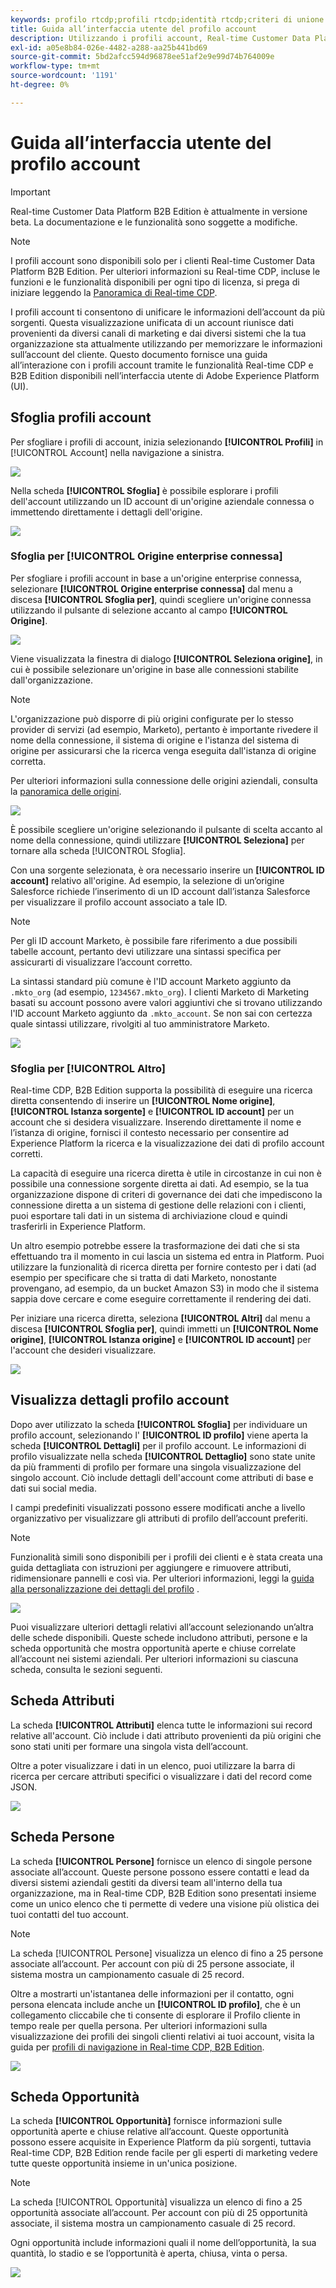 ```yaml
---
keywords: profilo rtcdp;profili rtcdp;identità rtcdp;criteri di unione rtcdp;profilo cliente in tempo reale
title: Guida all’interfaccia utente del profilo account
description: Utilizzando i profili account, Real-time Customer Data Platform B2B Edition consente di unificare le informazioni account da più sorgenti. Questa guida fornisce dettagli sull’interazione con i profili account nell’interfaccia utente di Adobe Experience Platform.
exl-id: a05e8b84-026e-4482-a288-aa25b441bd69
source-git-commit: 5bd2afcc594d96878ee51af2e9e99d74b764009e
workflow-type: tm+mt
source-wordcount: '1191'
ht-degree: 0%

---
```


# Guida all’interfaccia utente del profilo account

>[!IMPORTANT]
>
>Real-time Customer Data Platform B2B Edition è attualmente in versione beta. La documentazione e le funzionalità sono soggette a modifiche.

>[!NOTE]
>
>I profili account sono disponibili solo per i clienti Real-time Customer Data Platform B2B Edition. Per ulteriori informazioni su Real-time CDP, incluse le funzioni e le funzionalità disponibili per ogni tipo di licenza, si prega di iniziare leggendo la [Panoramica di Real-time CDP](../overview.md).

I profili account ti consentono di unificare le informazioni dell’account da più sorgenti. Questa visualizzazione unificata di un account riunisce dati provenienti da diversi canali di marketing e dai diversi sistemi che la tua organizzazione sta attualmente utilizzando per memorizzare le informazioni sull’account del cliente. Questo documento fornisce una guida all’interazione con i profili account tramite le funzionalità Real-time CDP e B2B Edition disponibili nell’interfaccia utente di Adobe Experience Platform (UI).

## Sfoglia profili account

Per sfogliare i profili di account, inizia selezionando **[!UICONTROL Profili]** in [!UICONTROL Account] nella navigazione a sinistra.

![](images/b2b-account-browse.png)

Nella scheda **[!UICONTROL Sfoglia]** è possibile esplorare i profili dell&#39;account utilizzando un ID account di un&#39;origine aziendale connessa o immettendo direttamente i dettagli dell&#39;origine.

![](images/b2b-account-browse-by.png)

### Sfoglia per [!UICONTROL Origine enterprise connessa]

Per sfogliare i profili account in base a un&#39;origine enterprise connessa, selezionare **[!UICONTROL Origine enterprise connessa]** dal menu a discesa **[!UICONTROL Sfoglia per]**, quindi scegliere un&#39;origine connessa utilizzando il pulsante di selezione accanto al campo **[!UICONTROL Origine]**.

![](images/b2b-account-browse.png)

Viene visualizzata la finestra di dialogo **[!UICONTROL Seleziona origine]**, in cui è possibile selezionare un&#39;origine in base alle connessioni stabilite dall&#39;organizzazione.

>[!NOTE]
>
>L&#39;organizzazione può disporre di più origini configurate per lo stesso provider di servizi (ad esempio, Marketo), pertanto è importante rivedere il nome della connessione, il sistema di origine e l&#39;istanza del sistema di origine per assicurarsi che la ricerca venga eseguita dall&#39;istanza di origine corretta.

Per ulteriori informazioni sulla connessione delle origini aziendali, consulta la [panoramica delle origini](../sources/sources-overview.md).

![](images/b2b-account-select-source.png)

È possibile scegliere un&#39;origine selezionando il pulsante di scelta accanto al nome della connessione, quindi utilizzare **[!UICONTROL Seleziona]** per tornare alla scheda [!UICONTROL Sfoglia].

Con una sorgente selezionata, è ora necessario inserire un **[!UICONTROL ID account]** relativo all&#39;origine. Ad esempio, la selezione di un’origine Salesforce richiede l’inserimento di un ID account dall’istanza Salesforce per visualizzare il profilo account associato a tale ID.

>[!NOTE]
>
>Per gli ID account Marketo, è possibile fare riferimento a due possibili tabelle account, pertanto devi utilizzare una sintassi specifica per assicurarti di visualizzare l’account corretto.
>
>La sintassi standard più comune è l&#39;ID account Marketo aggiunto da `.mkto_org` (ad esempio, `1234567.mkto_org`). I clienti Marketo di Marketing basati su account possono avere valori aggiuntivi che si trovano utilizzando l&#39;ID account Marketo aggiunto da `.mkto_account`. Se non sai con certezza quale sintassi utilizzare, rivolgiti al tuo amministratore Marketo.

![](images/b2b-account-browse-id.png)

### Sfoglia per [!UICONTROL Altro]

Real-time CDP, B2B Edition supporta la possibilità di eseguire una ricerca diretta consentendo di inserire un **[!UICONTROL Nome origine]**, **[!UICONTROL Istanza sorgente]** e **[!UICONTROL ID account]** per un account che si desidera visualizzare. Inserendo direttamente il nome e l’istanza di origine, fornisci il contesto necessario per consentire ad Experience Platform la ricerca e la visualizzazione dei dati di profilo account corretti.

La capacità di eseguire una ricerca diretta è utile in circostanze in cui non è possibile una connessione sorgente diretta ai dati. Ad esempio, se la tua organizzazione dispone di criteri di governance dei dati che impediscono la connessione diretta a un sistema di gestione delle relazioni con i clienti, puoi esportare tali dati in un sistema di archiviazione cloud e quindi trasferirli in Experience Platform.

Un altro esempio potrebbe essere la trasformazione dei dati che si sta effettuando tra il momento in cui lascia un sistema ed entra in Platform. Puoi utilizzare la funzionalità di ricerca diretta per fornire contesto per i dati (ad esempio per specificare che si tratta di dati Marketo, nonostante provengano, ad esempio, da un bucket Amazon S3) in modo che il sistema sappia dove cercare e come eseguire correttamente il rendering dei dati.

Per iniziare una ricerca diretta, seleziona **[!UICONTROL Altri]** dal menu a discesa **[!UICONTROL Sfoglia per]**, quindi immetti un **[!UICONTROL Nome origine]**, **[!UICONTROL Istanza origine]** e **[!UICONTROL ID account]** per l&#39;account che desideri visualizzare.

![](images/b2b-account-browse-adhoc.png)

## Visualizza dettagli profilo account

Dopo aver utilizzato la scheda **[!UICONTROL Sfoglia]** per individuare un profilo account, selezionando l&#39; **[!UICONTROL ID profilo]** viene aperta la scheda **[!UICONTROL Dettagli]** per il profilo account. Le informazioni di profilo visualizzate nella scheda **[!UICONTROL Dettaglio]** sono state unite da più frammenti di profilo per formare una singola visualizzazione del singolo account. Ciò include dettagli dell&#39;account come attributi di base e dati sui social media.

I campi predefiniti visualizzati possono essere modificati anche a livello organizzativo per visualizzare gli attributi di profilo dell’account preferiti.

>[!NOTE]
>
>Funzionalità simili sono disponibili per i profili dei clienti e è stata creata una guida dettagliata con istruzioni per aggiungere e rimuovere attributi, ridimensionare pannelli e così via. Per ulteriori informazioni, leggi la [guida alla personalizzazione dei dettagli del profilo](../../profile/ui/profile-customization.md) .

![](images/b2b-account-details.png)

Puoi visualizzare ulteriori dettagli relativi all’account selezionando un’altra delle schede disponibili. Queste schede includono attributi, persone e la scheda opportunità che mostra opportunità aperte e chiuse correlate all’account nei sistemi aziendali. Per ulteriori informazioni su ciascuna scheda, consulta le sezioni seguenti.

## Scheda Attributi

La scheda **[!UICONTROL Attributi]** elenca tutte le informazioni sui record relative all&#39;account. Ciò include i dati attributo provenienti da più origini che sono stati uniti per formare una singola vista dell’account.

Oltre a poter visualizzare i dati in un elenco, puoi utilizzare la barra di ricerca per cercare attributi specifici o visualizzare i dati del record come JSON.

![](images/b2b-account-attributes.png)

## Scheda Persone

La scheda **[!UICONTROL Persone]** fornisce un elenco di singole persone associate all’account. Queste persone possono essere contatti e lead da diversi sistemi aziendali gestiti da diversi team all&#39;interno della tua organizzazione, ma in Real-time CDP, B2B Edition sono presentati insieme come un unico elenco che ti permette di vedere una visione più olistica dei tuoi contatti del tuo account.

>[!NOTE]
>
>La scheda [!UICONTROL Persone] visualizza un elenco di fino a 25 persone associate all’account. Per account con più di 25 persone associate, il sistema mostra un campionamento casuale di 25 record.

Oltre a mostrarti un&#39;istantanea delle informazioni per il contatto, ogni persona elencata include anche un **[!UICONTROL ID profilo]**, che è un collegamento cliccabile che ti consente di esplorare il Profilo cliente in tempo reale per quella persona. Per ulteriori informazioni sulla visualizzazione dei profili dei singoli clienti relativi ai tuoi account, visita la guida per [profili di navigazione in Real-time CDP, B2B Edition](../profile/profile-browse.md).

![](images/b2b-account-people.png)

## Scheda Opportunità

La scheda **[!UICONTROL Opportunità]** fornisce informazioni sulle opportunità aperte e chiuse relative all’account. Queste opportunità possono essere acquisite in Experience Platform da più sorgenti, tuttavia Real-time CDP, B2B Edition rende facile per gli esperti di marketing vedere tutte queste opportunità insieme in un&#39;unica posizione.

>[!NOTE]
>
>La scheda [!UICONTROL Opportunità] visualizza un elenco di fino a 25 opportunità associate all’account. Per account con più di 25 opportunità associate, il sistema mostra un campionamento casuale di 25 record.

Ogni opportunità include informazioni quali il nome dell’opportunità, la sua quantità, lo stadio e se l’opportunità è aperta, chiusa, vinta o persa.

![](images/b2b-account-opportunities.png)
